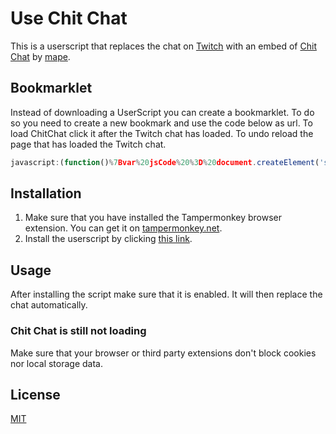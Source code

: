 # Use Chit Chat

This is a userscript that replaces the chat on [Twitch](https://twitch.tv) with an embed of [Chit Chat](https://chitchat.ma.pe/) by [mape](https://twitter.com/mape).

## Bookmarklet

Instead of downloading a UserScript you can create a bookmarklet. To do so you need to create a new bookmark and use the code below as url. To load ChitChat click it after the Twitch chat has loaded. To undo reload the page that has loaded the Twitch chat.

``` js
javascript:(function()%7Bvar%20jsCode%20%3D%20document.createElement('script')%3B%0AjsCode.setAttribute('src'%2C%20'https%3A%2F%2Fgithub.com%2FMarcGamesons%2Ftwitch-userscript-use-chitchat%2Fblob%2Fmaster%2Fbookmarklet.js')%3B%0Adocument.body.appendChild(jsCode)%3B%7D)()%3B
```

## Installation

1. Make sure that you have installed the Tampermonkey browser extension. You can get it on [tampermonkey.net](https://www.tampermonkey.net/).
2. Install the userscript by clicking [this link](https://github.com/MarcGamesons/twitch-userscript-use-chitchat/raw/master/use-chitchat.user.js).

## Usage

After installing the script make sure that it is enabled. It will then replace the chat automatically.

### Chit Chat is still not loading
Make sure that your browser or third party extensions don't block cookies nor local storage data.

## License

[MIT](https://choosealicense.com/licenses/mit/)
